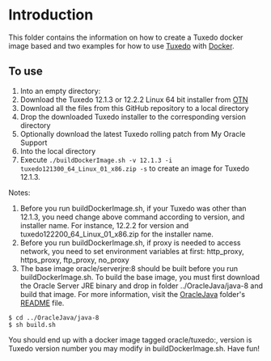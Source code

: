 # Introduction
This folder contains the information on how to create a Tuxedo docker image based and two examples for how to use [Tuxedo](http://oracle.com/tuxedo) with [Docker](https://www.docker.com/).

## To use
1. Into an empty directory:
  1. Download the Tuxedo 12.1.3 or 12.2.2 Linux 64 bit installer from [OTN](http://www.oracle.com/technetwork/middleware/tuxedo/downloads/index.html)
  2. Download all the files from this GitHub repository to a local directory
  3. Drop the downloaded Tuxedo installer to the corresponding version directory
  4. Optionally download the latest Tuxedo rolling patch from My Oracle Support
2. Into the local directory
3. Execute ``./buildDockerImage.sh -v 12.1.3 -i tuxedo121300_64_Linux_01_x86.zip -s`` to create an image for Tuxedo 12.1.3.

Notes:
   1. Before you run buildDockerImage.sh, if your Tuxedo was other than 12.1.3, you need change above command according to version, and installer name. For instance, 12.2.2 for version and tuxedo122200_64_Linux_01_x86.zip for the installer name.
   2. Before you run buildDockerImage.sh, if proxy is needed to access network, you need to set environment variables at first: http_proxy, https_proxy, ftp_proxy, no_proxy
   3. The base image oracle/serverjre:8 should be built before you run buildDockerImage.sh. To build the base image, you must first download the Oracle Server JRE binary and drop in folder ../OracleJava/java-8 and build that image. For more information, visit the [OracleJava](https://github.com/oracle/docker-images/blob/master/OracleJava) folder's [README](https://github.com/oracle/docker-images/blob/master/OracleJava/README.md) file.

    $ cd ../OracleJava/java-8
    $ sh build.sh


You should end up with a docker image tagged oracle/tuxedo:<version>, version is Tuxedo version number you may modify in buildDockerImage.sh.
Have fun!



